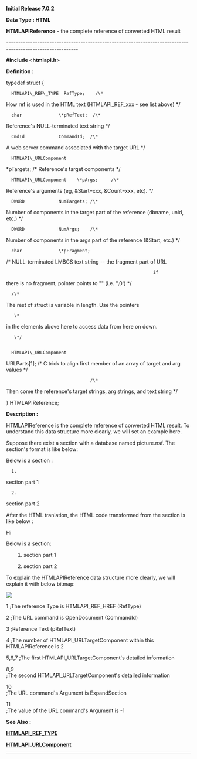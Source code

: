 




<!--
 /\* Font Definitions \*/
 @font-face
 {font-family:Courier;
 panose-1:2 7 4 9 2 2 5 2 4 4;}
@font-face
 {font-family:"Tms Rmn";
 panose-1:2 2 6 3 4 5 5 2 3 4;}
@font-face
 {font-family:Helv;
 panose-1:2 11 6 4 2 2 2 3 2 4;}
@font-face
 {font-family:"MS Mincho";
 panose-1:2 2 6 9 4 2 5 8 3 4;}
@font-face
 {font-family:"Cambria Math";
 panose-1:2 4 5 3 5 4 6 3 2 4;}
@font-face
 {font-family:"\@MS Mincho";
 panose-1:2 2 6 9 4 2 5 8 3 4;}
 /\* Style Definitions \*/
 p.MsoNormal, li.MsoNormal, div.MsoNormal
 {margin-top:0cm;
 margin-right:0cm;
 margin-bottom:8.0pt;
 margin-left:0cm;
 line-height:107%;
 font-size:11.0pt;
 font-family:"Calibri",sans-serif;}
.MsoChpDefault
 {font-size:11.0pt;}
.MsoPapDefault
 {margin-bottom:8.0pt;
 line-height:107%;}
 /\* Page Definitions \*/
 @page WordSection1
 {size:612.0pt 792.0pt;
 margin:72.0pt 72.0pt 72.0pt 72.0pt;}
div.WordSection1
 {page:WordSection1;}
-->




**Initial Release 7.0.2**



**Data Type : HTML**



**HTMLAPIReference** **-** the complete
reference of converted HTML result


**----------------------------------------------------------------------------------------------------------**



**#include
<htmlapi.h>**



**Definition :**



typedef struct {


 


      HTMLAPI\_REF\_TYPE  RefType;    /\*
How ref is used in the HTML text (HTMLAPI\_REF\_xxx - see list above) \*/


      char              \*pRefText;  /\*
Reference's NULL-terminated text string \*/


      CmdId             CommandId;  /\*
A web server command associated with the target URL \*/


      HTMLAPI\_URLComponent
\*pTargets;     /\* Reference's target components \*/


      HTMLAPI\_URLComponent    \*pArgs;     /\*
Reference's arguments (eg, &Start=xxx, &Count=xxx, etc). \*/


      DWORD             NumTargets; /\*
Number of components in the target part of the reference (dbname, unid, etc.)
\*/


      DWORD             NumArgs;    /\*
Number of components in the args part of the reference (&Start, etc.) \*/


      char              \*pFragment;
/\* NULL-terminated LMBCS text string -- the fragment part of URL


                                                            if
there is no fragment, pointer points to "" (i.e. '\0') \*/


 


      /\*
The rest of struct is variable in length.  Use the pointers


       \*
in the elements above here to access data from here on down.


       \*/


      HTMLAPI\_URLComponent
URLParts[1];   /\* C trick to align first member of an array of target and arg
values \*/


                                    /\*
Then come the reference's target strings, arg strings, and text string \*/


}
HTMLAPIReference;


 


**Description :**



HTMLAPIReference is
the complete reference of converted HTML result. To understand this data structure
more clearly, we will set an example here.


Suppose
there exist a section with a database named picture.nsf. The section's format
is like below:


 


 


Below is a
section :


      1.
section part 1


      2.
section part 2


After the HTML
tranlation,  the HTML code transformed from the section is like below :


 


<a name
="\_Section1"></a>


<a
href="/picture.nsf/0/64a510cea327672d48257146001bfdac?OpenDocument&ExpandSection=-1#\_Section1"
target="\_self">


<img height="16"
width="16" src='/icons/collapse.gif' border="0"
alt="Hide details for Below is a section:">


</a>


Below is a section:


<ul>


1. section part 1<br>


2. section part 2<br>


</ul>


 


To
explain the HTMLAPIReference data structure more clearly, we will explain it
with below bitmap:


 


![](HTMLAPIReference_files/image001.png)


 


 


1 
           ;The reference Type is HTMLAPI\_REF\_HREF (RefType)


2             ;The URL
command is OpenDocument (CommandId)


3 
           ;Reference Text (pRefText)


4             ;The number of
HTMLAPI\_URLTargetComponent within this HTMLAPIReference is 2


5,6,7
      ;The first
HTMLAPI\_URLTargetComponent's detailed information


8,9          
;The second
HTMLAPI\_URLTargetComponent's detailed information


10           
;The URL
command's Argument is ExpandSection


11           
;The value of
the URL command's Argument is -1


 


 **See Also :**


**[HTMLAPI\_REF\_TYPE](HTMLAPI_REF_TYPE.md)**


**[HTMLAPI\_URLComponent](notes:///852584E300582C9D/61FD4E9848264AD28525620B006BA8BD/0ECD84DE44EACDEC482571960042001D)**



----------------------------------------------------------------------------------------------------------


 





